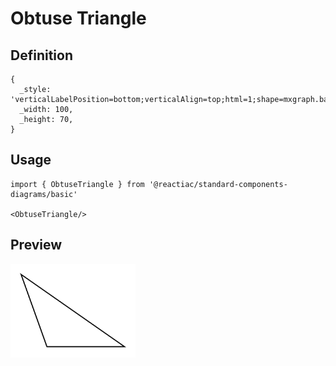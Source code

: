 # Obtuse Triangle

## Definition

```
{
  _style: 'verticalLabelPosition=bottom;verticalAlign=top;html=1;shape=mxgraph.basic.obtuse_triangle;dx=0.25;',
  _width: 100,
  _height: 70,
}
```

## Usage

```
import { ObtuseTriangle } from '@reactiac/standard-components-diagrams/basic'

<ObtuseTriangle/>
```

## Preview

<img src="./obtuse-triangle.png" width="200"/>
